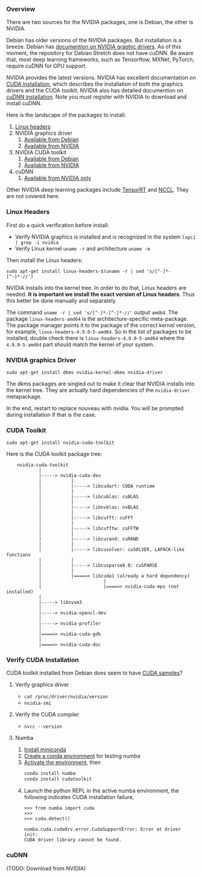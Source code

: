 ### Overview

There are two sources for the NVIDIA packages, one is Debian, the other is NVIDIA.

Debian has older versions of the NVIDIA packages. But installation is a breeze. Debian has [documention on NVIDIA graphic drivers](https://wiki.debian.org/NvidiaGraphicsDrivers). As of this moment, the repository for Debian Stretch does not have cuDNN. Be aware that, most deep learning frameworks, such as Tensorflow, MXNet, PyTorch, require cuDNN for GPU support.

NVIDIA provides the latest versions. NVIDIA has excellent documentation on [CUDA installation](https://docs.nvidia.com/cuda/cuda-installation-guide-linux/), which describes the installation of both the graphics drivers and the CUDA toolkit. NVIDIA also has detailed documention on [cuDNN installation](http://docs.nvidia.com/deeplearning/sdk/cudnn-install/). Note you must register with NVIDIA to download and install cuDNN.

Here is the landscape of the packages to install:

1. [Linux headers](https://packages.debian.org/stretch/linux-headers-amd64)
2. NVIDIA graphics driver
    1. [Available from Debian](https://packages.debian.org/stretch/nvidia-driver)
    2. [Available from NVIDIA](https://docs.nvidia.com/cuda/cuda-installation-guide-linux/)
3. NVIDIA CUDA toolkit
    1. [Available from Debian](https://packages.debian.org/stretch/nvidia-cuda-toolkit)
    2. [Available from NVIDIA](https://docs.nvidia.com/cuda/cuda-installation-guide-linux/)
4. cuDNN
    1. [Available from NVIDIA only](http://docs.nvidia.com/deeplearning/sdk/cudnn-install/)

Other NVIDIA deep learning packages include [TensorRT](https://developer.nvidia.com/tensorrt) and [NCCL](https://developer.nvidia.com/nccl). They are not covered here.

### Linux Headers

First do a quick verification before install:

* Verify NVIDIA graphics is installed and is recognized in the system `lspci | grep -i nvidia`
* Verify Linux kernel `uname -r` and architecture `uname -m`

Then install the Linux headers:

`sudo apt-get install linux-headers-$(uname -r | sed 's/[^-]*-[^-]*-//')`

NVIDIA installs into the kernel tree. In order to do that, Linux headers are needed. **It is important we install the exact version of Linux headers**. Thus this better be done manually and separately.

The command `uname -r | sed 's/[^-]*-[^-]*-//'` output `amd64`. The package `linux-headers-amd64` is the architecture-specific meta-package. The package manager points it to the package of the correct kernel version, for example, `linux-headers-4.9.0-5-amd64`. So in the list of packages to be installed, double check there is `linux-headers-4.9.0-5-amd64` where the `4.9.0-5-amd64` part should match the kernel of your system.

### NVIDIA graphics Driver

`sudo apt-get install dkms nvidia-kernel-dkms nvidia-driver`

The dkms packages are singled out to make it clear that NVIDIA installs into the kernel tree. They are actually hard dependencies of the `nvidia-driver` metapackage.

In the end, restart to replace nouveau with nvidia. You will be prompted during installation if that is the case.

### CUDA Toolkit

`sudo apt-get install nvidia-cuda-toolkit`

Here is the CUDA toolkit package tree:
```
    nvidia-cuda-toolkit
            |
            |-----> nvidia-cuda-dev
            |           |
            |           |-----> libcudart: CUDA runtime
            |           |
            |           |-----> libcublas: cuBLAS
            |           |
            |           |-----> libnvblas: nvBLAS
            |           |
            |           |-----> libcufft: cuFFT
            |           |
            |           |-----> libcufftw: cuFFTW
            |           |
            |           |-----> libcurand: cuRAND
            |           |
            |           |-----> libcusolver: cuSOLVER, LAPACK-like functions
            |           |
            |           |-----> libcusparse8.0: cuSPARSE
            |           |
            |           |=====> libcuda1 (already a hard dependency)
            |                       |
            |                       |=====> nvidia-cuda-mps (not installed)
            |
            |-----> libnvvm3
            |
            |-----> nvidia-opencl-dev
            |
            |-----> nvidia-profiler
            |
            |=====> nvidia-cuda-gdb
            |
            |=====> nvidia-cuda-doc
```

### Verify CUDA Installation

CUDA toolkit installed from Debian does seem to have [CUDA samples](http://docs.nvidia.com/cuda/cuda-samples/)?

1. Verify graphics driver
    * `cat /proc/driver/nvidia/version`
    * `nvidia-smi`

2. Verify the CUDA compiler
    * `nvcc --version`

3. Numba
    1. [Install miniconda](https://conda.io/miniconda.html)
    2. [Create a conda environment](https://conda.io/docs/user-guide/tasks/manage-environments.html#creating-an-environment-with-commands) for testing numba
    3. [Activate the environment](https://conda.io/docs/user-guide/tasks/manage-environments.html#activating-an-environment), then
        ```bash
        conda install numba
        conda install cudatoolkit
        ```
    4. Launch the python REPL in the active numba environment, the following indicates CUDA installation failure,
       ```
       >>> from numba import cuda
       >>> 
       >>> cuda.detect()
       ```
       ```
       numba.cuda.cudadrv.error.CudaSupportError: Error at driver init:
       CUDA driver library cannot be found.
       ```

### cuDNN

(TODO: Download from NVIDIA)
